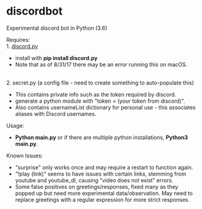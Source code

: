 # discordbot
Experimental discord bot in Python (3.6)

Requires:
<br>1. <a href="https://github.com/Rapptz/discord.py">discord.py</a> 
- install with <b>pip install discord.py</b>  
- Note that as of 8/31/17 there may be an error running this on macOS.

<br>2. secret.py (a config file - need to create something to auto-populate this)
- This contains private info such as the token required by discord.
- generate a python module with "token = (your token from discord)".
- Also contains usernameList dictionary for personal use - this associates aliases with Discord usernames.

Usage:
- <b>Python main.py</b> or if there are multiple python installations, <b>Python3 main.py</b>.

Known Issues:
- "surprise" only works once and may require a restart to function again.
- "!play (link)" seems to have issues with certain links, stemming from youtube and youtube_dl, causing "video does not exist" errors.
- Some false positives on greetings/responses, fixed many as they popped up but need more experimental data/observation.  May need to replace greetings with a regular expression for more strict responses.


